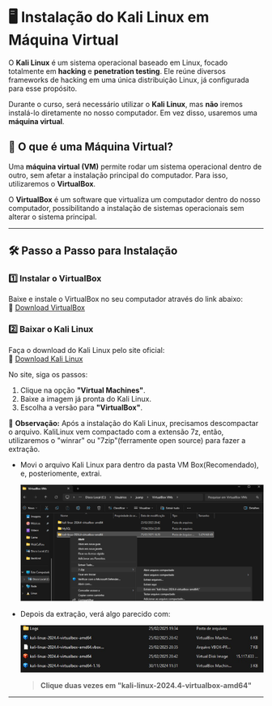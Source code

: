 # 🖥️ Instalação do Kali Linux em Máquina Virtual

O **Kali Linux** é um sistema operacional baseado em Linux, focado totalmente em **hacking** e **penetration testing**. Ele reúne diversos frameworks de hacking em uma única distribuição Linux, já configurada para esse propósito.  

Durante o curso, será necessário utilizar o **Kali Linux**, mas **não** iremos instalá-lo diretamente no nosso computador. Em vez disso, usaremos uma **máquina virtual**.

## 📌 O que é uma Máquina Virtual?
Uma **máquina virtual (VM)** permite rodar um sistema operacional dentro de outro, sem afetar a instalação principal do computador. Para isso, utilizaremos o **VirtualBox**.

O **VirtualBox** é um software que virtualiza um computador dentro do nosso computador, possibilitando a instalação de sistemas operacionais sem alterar o sistema principal.

---

## 🛠️ Passo a Passo para Instalação

### 1️⃣ Instalar o VirtualBox  
Baixe e instale o VirtualBox no seu computador através do link abaixo:  
🔗 [Download VirtualBox](https://www.virtualbox.org/wiki/Downloads)

### 2️⃣ Baixar o Kali Linux  
Faça o download do Kali Linux pelo site oficial:  
🔗 [Download Kali Linux](https://www.kali.org/get-kali/#kali-platforms)

No site, siga os passos:  
1. Clique na opção **"Virtual Machines"**.  
2. Baixe a imagem já pronta do Kali Linux.  
3. Escolha a versão para **"VirtualBox"**.

📌 **Observação:**  Após a instalação do Kali Linux, precisamos descompactar o arquivo. KaliLinux vem compactado com a extensão 7z, então, utilizaremos o "winrar" ou "7zip"(ferramente open source) para fazer a extração.

- Movi o arquivo Kali Linux para dentro da pasta VM Box(Recomendado), e, posteriomente, extrai.

    ![alt text](../../Fotos/image.png)


- Depois da extração, verá algo parecido com:

    ![alt text](../../Fotos/imagem.png2.jpeg)

    
    > **Clique duas vezes em "kali-linux-2024.4-virtualbox-amd64"**



---
